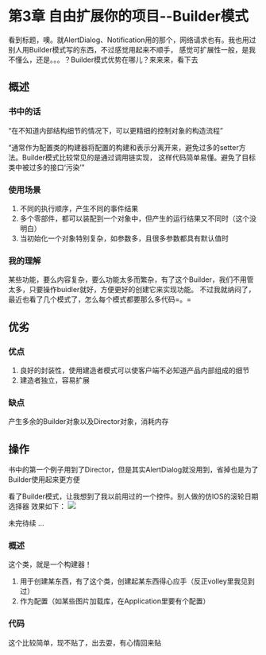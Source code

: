 # 第3章 自由扩展你的项目--Builder模式

看到标题，噢。就AlertDialog、Notification用的那个，网络请求也有。我也用过别人用Builder模式写的东西，不过感觉用起来不顺手，
感觉可扩展性一般，是我不懂么，还是。。。？Builder模式优势在哪儿？来来来，看下去
 
## 概述

### 书中的话

“在不知道内部结构细节的情况下，可以更精细的控制对象的构造流程”

“通常作为配置类的构建器将配置的构建和表示分离开来，避免过多的setter方法。Builder模式比较常见的是通过调用链实现，
这样代码简单易懂。避免了目标类中被过多的接口‘污染’”

### 使用场景

1. 不同的执行顺序，产生不同的事件结果
2. 多个零部件，都可以装配到一个对象中，但产生的运行结果又不同时（这个没明白）
3. 当初始化一个对象特别复杂，如参数多，且很多参数都具有默认值时


### 我的理解

某些功能，要么内容复杂，要么功能太多而繁杂，有了这个Builder，我们不用管太多，只要操作buidler就好，方便更好的创建它来实现功能。
不过我就纳闷了，最近也看了几个模式了，怎么每个模式都要那么多代码=。=

## 优劣

### 优点

1. 良好的封装性，使用建造者模式可以使客户端不必知道产品内部组成的细节
2. 建造者独立，容易扩展

### 缺点

产生多余的Builder对象以及Director对象，消耗内存

## 操作

书中的第一个例子用到了Director，但是其实AlertDialog就没用到，省掉也是为了Builder使用起来更方便

看了Builder模式，让我想到了我以前用过的一个控件。别人做的仿IOS的滚轮日期选择器
效果如下：
![](http://upload-images.jianshu.io/upload_images/43468-ddcbc9fd60003996.gif?imageMogr2/auto-orient/strip)

未完待续 ...

### 概述

这个类，就是一个构建器！

1. 用于创建某东西，有了这个类，创建起某东西得心应手（反正volley里我见到过）
2. 作为配置（如某些图片加载库，在Application里要有个配置）

### 代码

这个比较简单，现不贴了，出去耍，有心情回来贴